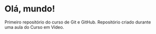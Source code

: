 # Olá, mundo!
 Primeiro repositório do curso de Git e GitHub.
Repositório criado durante uma aula do Curso em Vídeo.
